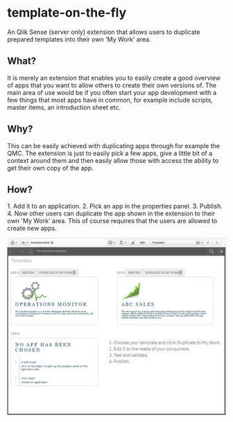 # template-on-the-fly
An Qlik Sense (server only) extension that allows users to duplicate prepared templates into their own 'My Work' area.

<h2>What?</h2>
It is merely an extension that enables you to easily create a good overview of apps that you want to allow others to create their own versions of. The main area of use would be if you often start your app development with a few things that most apps have in common, for example include scripts, master items, an introduction sheet etc.

<h2>Why?</h2>
This can be easily achieved with duplicating apps through for example the QMC. The extension is just to easily pick a few apps, give a little bit of a context around them and then easily allow those with access the ability to get their own copy of the app.

<h2>How?</h2>
  1. Add it to an application.
  2. Pick an app in the properties panel.
  3. Publish.
  4. Now other users can duplicate the app shown in the extension to their own 'My Work' area. This of course requires that the users are allowed to create new apps.
   
  
![alt tag](https://github.com/j-backlin/template-on-the-fly/raw/master/template_on_the_flyg.PNG)
